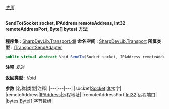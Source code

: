 ###### [主页](./Index.md "主页")
#### SendTo(Socket socket, IPAddress remoteAddress, Int32 remoteAddressPort, Byte[] bytes) 方法
**程序集** : [SharpDevLib.Transport.dll](./SharpDevLib.Transport.assembly.md "SharpDevLib.Transport.dll")
**命名空间** : [SharpDevLib.Transport](./SharpDevLib.Transport.namespace.md "SharpDevLib.Transport")
**所属类型** : [ITransportSendAdapter](./SharpDevLib.Transport.ITransportSendAdapter.md "ITransportSendAdapter")
``` csharp
public virtual abstract Void SendTo(Socket socket, IPAddress remoteAddress, Int32 remoteAddressPort, Byte[] bytes)
```
**注释**
*发送*

**返回类型** : [Void](https://learn.microsoft.com/en-us/dotnet/api/system.void "Void")

**参数**
|名称|类型|注释|
|---|---|---|
|socket|[Socket](https://learn.microsoft.com/en-us/dotnet/api/system.net.sockets.socket "Socket")|套接字|
|remoteAddress|[IPAddress](https://learn.microsoft.com/en-us/dotnet/api/system.net.ipaddress "IPAddress")|远程地址|
|remoteAddressPort|[Int32](https://learn.microsoft.com/en-us/dotnet/api/system.int32 "Int32")|远程端口|
|bytes|[Byte\[\]](https://learn.microsoft.com/en-us/dotnet/api/system.byte[] "Byte\[\]")|字节数组|

